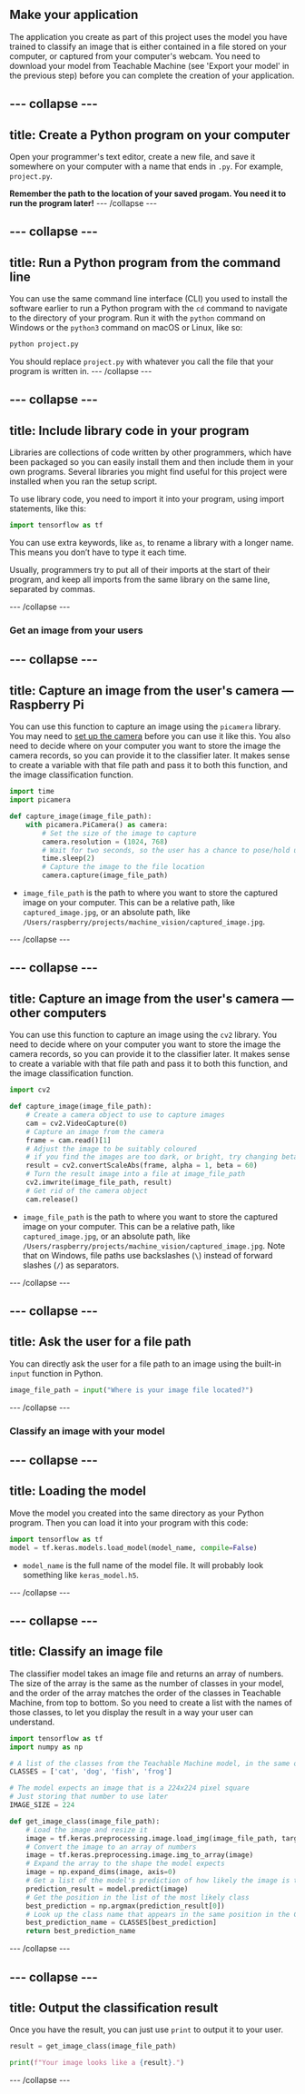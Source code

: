 ## Make your application

The application you create as part of this project uses the model you have trained to classify an image that is either contained in a file stored on your computer, or captured from your computer's webcam. You need to download your model from Teachable Machine (see 'Export your model' in the previous step) before you can complete the creation of your application.

--- collapse ---
---
title: Create a Python program on your computer
---

Open your programmer's text editor, create a  new file, and save it somewhere on your computer with a name that ends in `.py`. For example,  `project.py`.

**Remember the path to the location of your saved progam. You need it to run the program later!**
--- /collapse ---

--- collapse ---
---
title: Run a Python program from the command line
---
You can use the same command line interface (CLI) you used to install the software earlier to run a Python program with the `cd` command to navigate to the directory of your program. Run it with the `python` command on Windows or the `python3` command on macOS or Linux, like so:

```bash
python project.py
```

You should replace `project.py` with whatever you call the file that your program is written in.
--- /collapse ---

--- collapse ---
---
title: Include library code in your program
---
Libraries are collections of code written by other programmers, which have been packaged so you can easily install them and then include them in your own programs. Several libraries you might find useful for this project were installed when you ran the setup script.

To use library code, you need to import it into your program, using import statements, like this:
```python
import tensorflow as tf
```
You can use extra keywords, like `as`, to rename a library with a longer name. This means you don’t have to type it each time.

Usually, programmers try to put all of their imports at the start of their program, and keep all imports from the same library on the same line, separated by commas.

--- /collapse ---

### Get an image from your users

--- collapse ---
---
title: Capture an image from the user's camera — Raspberry Pi
---
You can use this function to capture an image using the `picamera` library. You may need to [set up the camera](https://projects.raspberrypi.org/en/projects/getting-started-with-picamera) before you can use it like this. You also need to decide where on your computer you want to store the image the camera records, so you can provide it to the classifier later. It makes sense to create a variable with that file path and pass it to both this function, and the image classification function.

```python
import time
import picamera

def capture_image(image_file_path):
    with picamera.PiCamera() as camera:
        # Set the size of the image to capture
        camera.resolution = (1024, 768)
        # Wait for two seconds, so the user has a chance to pose/hold up an object/etc.
        time.sleep(2)
        # Capture the image to the file location
        camera.capture(image_file_path)
```

 + `image_file_path` is the path to where you want to store the captured image on your computer. This can be a relative path, like `captured_image.jpg`, or an absolute path, like `/Users/raspberry/projects/machine_vision/captured_image.jpg`.

--- /collapse ---

--- collapse ---
---
title: Capture an image from the user's camera — other computers
---
You can use this function to capture an image using the `cv2` library. You need to decide where on your computer you want to store the image the camera records, so you can provide it to the classifier later. It makes sense to create a variable with that file path and pass it to both this function, and the image classification function.

```python
import cv2

def capture_image(image_file_path):
    # Create a camera object to use to capture images
    cam = cv2.VideoCapture(0)
    # Capture an image from the camera
    frame = cam.read()[1]
    # Adjust the image to be suitably coloured
    # if you find the images are too dark, or bright, try changing beta
    result = cv2.convertScaleAbs(frame, alpha = 1, beta = 60)
    # Turn the result image into a file at image_file_path
    cv2.imwrite(image_file_path, result)
    # Get rid of the camera object
    cam.release()
```

 + `image_file_path` is the path to where you want to store the captured image on your computer. This can be a relative path, like `captured_image.jpg`, or an absolute path, like `/Users/raspberry/projects/machine_vision/captured_image.jpg`. Note that on Windows, file paths use backslashes (`\`) instead of forward slashes (`/`) as separators.

--- /collapse ---

--- collapse ---
---
title: Ask the user for a file path
---
You can directly ask the user for a file path to an image using the built-in `input` function in Python.

```python
image_file_path = input("Where is your image file located?")
```

--- /collapse ---

### Classify an image with your model

--- collapse ---
---
title: Loading the model
---

Move the model you created into the same directory as your Python program. Then you can load it into your program with this code:

```python
import tensorflow as tf
model = tf.keras.models.load_model(model_name, compile=False)
```
 + `model_name` is the full name of the model file. It will probably look something like `keras_model.h5`.

--- /collapse ---

--- collapse ---
---
title: Classify an image file
---

The classifier model takes an image file and returns an array of numbers. The size of the array is the same as the number of classes in your model, and the order of the array matches the order of the classes in Teachable Machine, from top to bottom. So you need to create a list with the names of those classes, to let you display the result in a way your user can understand.

```python
import tensorflow as tf
import numpy as np

# A list of the classes from the Teachable Machine model, in the same order they appear there
CLASSES = ['cat', 'dog', 'fish', 'frog']

# The model expects an image that is a 224x224 pixel square
# Just storing that number to use later
IMAGE_SIZE = 224

def get_image_class(image_file_path):
    # Load the image and resize it
    image = tf.keras.preprocessing.image.load_img(image_file_path, target_size=(IMAGE_SIZE, IMAGE_SIZE))
    # Convert the image to an array of numbers
    image = tf.keras.preprocessing.image.img_to_array(image)
    # Expand the array to the shape the model expects
    image = np.expand_dims(image, axis=0)
    # Get a list of the model's prediction of how likely the image is to be each of the classes
    prediction_result = model.predict(image)
    # Get the position in the list of the most likely class
    best_prediction = np.argmax(prediction_result[0])
    # Look up the class name that appears in the same position in the CLASSES list
    best_prediction_name = CLASSES[best_prediction]
    return best_prediction_name
```
--- /collapse ---

--- collapse ---
---
title: Output the classification result
---

Once you have the result, you can just use `print` to output it to your user.

```python
result = get_image_class(image_file_path)

print(f"Your image looks like a {result}.")

```
--- /collapse ---
